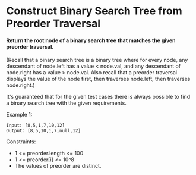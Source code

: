 # Construct Binary Search Tree from Preorder Traversal

#### Return the root node of a binary search tree that matches the given preorder traversal.

(Recall that a binary search tree is a binary tree where for every node, any descendant of node.left has a value < node.val, and any descendant of node.right has a value > node.val. Also recall that a preorder traversal displays the value of the node first, then traverses node.left, then traverses node.right.)

It's guaranteed that for the given test cases there is always possible to find a binary search tree with the given requirements.

Example 1:

```
Input: [8,5,1,7,10,12]
Output: [8,5,10,1,7,null,12]
```

Constraints:

- 1 <= preorder.length <= 100
- 1 <= preorder[i] <= 10^8
- The values of preorder are distinct.
